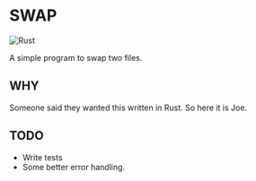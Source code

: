 # SWAP

![Rust](https://github.com/Murzaza/swap/workflows/Rust/badge.svg?branch=master)

A simple program to swap two files.

## WHY

Someone said they wanted this written in Rust. So here it is Joe.

## TODO

- Write tests
- Some better error handling.
